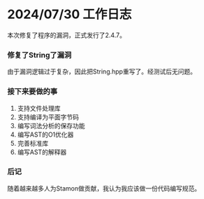 # 2024/07/30 工作日志

本次修复了程序的漏洞，正式发行了2.4.7。

### 修复了String了漏洞

由于漏洞逻辑过于复杂，因此把String.hpp重写了。经测试后无问题。

### 接下来要做的事

1. 支持文件处理库
2. 支持编译为平面字节码
3. 编写词法分析的保存功能
4. 编写AST的O1优化器
5. 完善标准库
6. 编写AST的解释器

### 后记

随着越来越多人为Stamon做贡献，我认为我应该做一份代码编写规范。